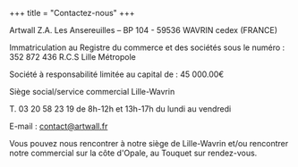 +++
title = "Contactez-nous"
+++
  
Artwall Z.A. Les Ansereuilles – BP 104 - 59536 WAVRIN cedex (FRANCE)
  
Immatriculation au Registre du commerce et des sociétés sous le numéro : 352 872 436 R.C.S Lille Métropole
  
Société à responsabilité limitée au capital de : 45 000.00€
  
 
Siège social/service commercial Lille-Wavrin
  
T. 03 20 58 23 19 de 8h-12h et 13h-17h du lundi au vendredi

E-mail : contact@artwall.fr

Vous pouvez nous rencontrer à notre siège de Lille-Wavrin et/ou rencontrer notre commercial sur la côte d'Opale, au Touquet sur rendez-vous.

